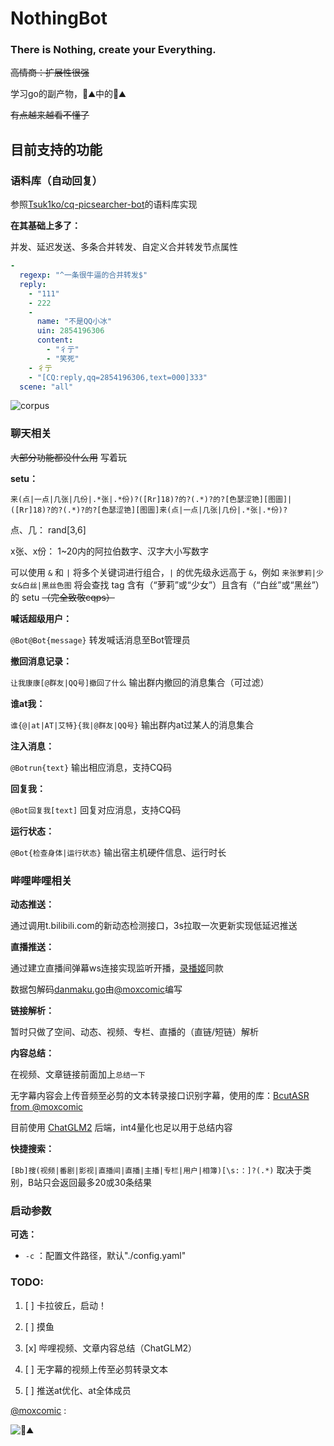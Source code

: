 # NothingBot
### There is Nothing, create your Everything.

~~高情商：扩展性很强~~

学习go的副产物，💩⛰️中的💩⛰️

~~有点越来越看不懂了~~

## 目前支持的功能

### 语料库（自动回复）

参照[Tsuk1ko/cq-picsearcher-bot](https://github.com/Tsuk1ko/cq-picsearcher-bot)的语料库实现

**在其基础上多了：**

并发、延迟发送、多条合并转发、自定义合并转发节点属性

```yaml
-
  regexp: "^一条很牛逼的合并转发$"
  reply:
    - "111"
    - 222
    -
      name: "不是QQ小冰"
      uin: 2854196306
      content:
        - "彳亍"
        - "笑死"
    - 彳亍
    - "[CQ:reply,qq=2854196306,text=000]333"
  scene: "all"
```

![corpus](https://github.com/Miuzarte/NothingBot/assets/66856838/15576647-c5ea-4948-8a13-947a7ac3ad81)

### 聊天相关

~~大部分功能都没什么用~~ 写着玩

**setu：**

`来(点|一点|几张|几份|.*张|.*份)?([Rr]18)?的?(.*)?的?[色瑟涩铯][图圖]|([Rr]18)?的?(.*)?的?[色瑟涩铯][图圖]来(点|一点|几张|几份|.*张|.*份)?`

点、几： rand[3,6]

x张、x份： 1~20内的阿拉伯数字、汉字大小写数字

可以使用 `&` 和 `|` 将多个关键词进行组合，`|` 的优先级永远高于 `&`，例如 `来张萝莉|少女&白丝|黑丝色图` 将会查找 tag 含有（“萝莉”或“少女”）且含有（“白丝”或“黑丝”）的 setu ~~（完全致敬cqps）~~

**喊话超级用户：**

`@Bot@Bot{message}` 转发喊话消息至Bot管理员

**撤回消息记录：**

`让我康康[@群友|QQ号]撤回了什么` 输出群内撤回的消息集合（可过滤）

**谁at我：**

`谁{@|at|AT|艾特}{我|@群友|QQ号}` 输出群内at过某人的消息集合

**注入消息：**

`@Botrun{text}` 输出相应消息，支持CQ码

**回复我：**

`@Bot回复我[text]` 回复对应消息，支持CQ码

**运行状态：**

`@Bot{检查身体|运行状态}` 输出宿主机硬件信息、运行时长

### 哔哩哔哩相关

**动态推送：**

通过调用t.bilibili.com的新动态检测接口，3s拉取一次更新实现低延迟推送

**直播推送：**

通过建立直播间弹幕ws连接实现监听开播，[录播姬](https://github.com/BililiveRecorder/BililiveRecorder)同款

数据包解码[danmaku.go](danmaku.go)由[@moxcomic](https://github.com/moxcomic)编写

**链接解析：**

暂时只做了空间、动态、视频、专栏、直播的（直链/短链）解析

**内容总结：**

在视频、文章链接前面加上`总结一下`

无字幕内容会上传音频至必剪的文本转录接口识别字幕，使用的库：[BcutASR from @moxcomic](https://github.com/moxcomic/BcutAsr)

目前使用 [ChatGLM2](https://github.com/THUDM/ChatGLM2-6B) 后端，int4量化也足以用于总结内容

**快捷搜索：**

`[Bb]搜(视频|番剧|影视|直播间|直播|主播|专栏|用户|相簿)[\s:：]?(.*)` 取决于类别，B站只会返回最多20或30条结果

### 启动参数

**可选：**

- `-c` ：配置文件路径，默认"./config.yaml"

### TODO:

1. [ ] 卡拉彼丘，启动！

110. [ ] 摸鱼

111. [x] 哔哩视频、文章内容总结（ChatGLM2）

112. [ ] 无字幕的视频上传至必剪转录文本

999. [ ] 推送at优化、at全体成员

[@moxcomic](https://github.com/moxcomic) :

![💩⛰️](https://github.com/Miuzarte/NothingBot/assets/66856838/98eb9a3e-c27c-4d08-8182-2332cf956198)
